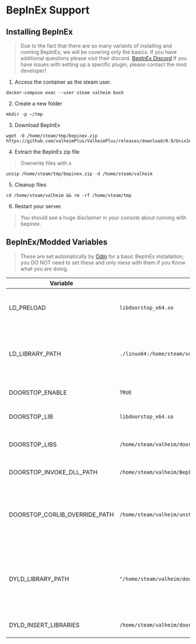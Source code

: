 # BepInEx Support

## Installing BepInEx

> Due to the fact that there are so many variants of installing and running BepInEx; we will be covering only the basics.
> If you have additional questions please visit their discord. [BepInEx Discord](https://discord.gg/aZszQ9YB)
> If you have issues with setting up a specific plugin, please contact the mod developer!

1. Access the container as the steam user.

  ```shell
  docker-compose exec --user steam valheim bash
  ```

2. Create a new folder

  ```shell
  mkdir -p ~/tmp
  ```

3. Download BepInEx

  ```shell
  wget -O /home/steam/tmp/bepinex.zip https://github.com/valheimPlus/ValheimPlus/releases/download/0.9/UnixServer.zip
  ```

4. Extract the BepInEx zip file

  > Overwrite files with `A`

  ```shell
  unzip /home/steam/tmp/bepinex.zip -d /home/steam/valheim
  
  ```

5. Cleanup files

  ```shell
  cd /home/steam/valheim && rm -rf /home/steam/tmp
  ```

6. Restart your server.

> You should see a huge disclaimer in your console about running with bepinex. 

## BepInEx/Modded Variables

> These are set automatically by [Odin] for a basic BepInEx installation;
> you DO NOT need to set these and only mess with them if you Know what you are doing.

| Variable                      | Default                                                  | Required | Description |
|-------------------------------|----------------------------------------------------------|----------|-------------|
| LD_PRELOAD                    | `libdoorstop_x64.so`                                     | TRUE     | Sets which library to preload on Valheim start. |
| LD_LIBRARY_PATH               | `./linux64:/home/steam/valheim/doorstop_libs`            | TRUE     | Sets which library paths it should look in for preload libs. | 
| DOORSTOP_ENABLE               | `TRUE`                                                   | TRUE     | Enables Doorstop or not. |
| DOORSTOP_LIB                  | `libdoorstop_x64.so`                                     | TRUE     | Which doorstop lib to load | 
| DOORSTOP_LIBS                 | `/home/steam/valheim/doorstop_libs`                      | TRUE     | Where to look for doorstop libs. | 
| DOORSTOP_INVOKE_DLL_PATH      | `/home/steam/valheim/BepInEx/core/BepInEx.Preloader.dll` | TRUE     | BepInEx preload dll to load. |
| DOORSTOP_CORLIB_OVERRIDE_PATH | `/home/steam/valheim/unstripped_corlib`                  | TRUE     | Sets where the decompiled libraries containing base mono files are located at |              
| DYLD_LIBRARY_PATH             | `"/home/steam/valheim/doorstop_libs"`                    | TRUE     | Sets the library paths. NOTE: This variable is weird and MUST have quotes around it! |
| DYLD_INSERT_LIBRARIES         | `/home/steam/valheim/doorstop_libs/libdoorstop_x64.so`   | TRUE     | Sets which library to load. |


[Odin]: ./odin.md
